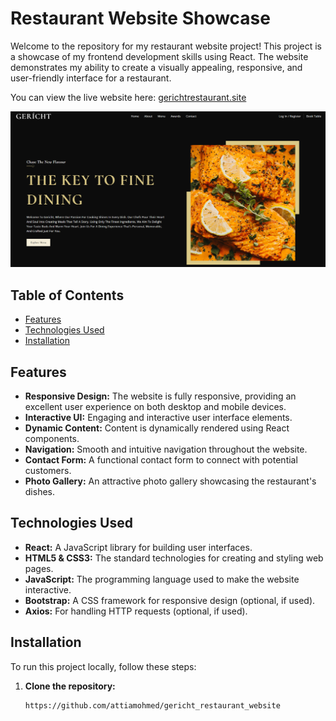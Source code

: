 # Restaurant Website Showcase

Welcome to the repository for my restaurant website project! This project is a showcase of my frontend development skills using React. The website demonstrates my ability to create a visually appealing, responsive, and user-friendly interface for a restaurant.

You can view the live website here: [gerichtrestaurant.site](https://gerichtrestaurant.site)

![Website Screenshot](GerichtR.png)

## Table of Contents

- [Features](#features)
- [Technologies Used](#technologies-used)
- [Installation](#installation)

## Features

- **Responsive Design:** The website is fully responsive, providing an excellent user experience on both desktop and mobile devices.
- **Interactive UI:** Engaging and interactive user interface elements.
- **Dynamic Content:** Content is dynamically rendered using React components.
- **Navigation:** Smooth and intuitive navigation throughout the website.
- **Contact Form:** A functional contact form to connect with potential customers.
- **Photo Gallery:** An attractive photo gallery showcasing the restaurant's dishes.

## Technologies Used

- **React:** A JavaScript library for building user interfaces.
- **HTML5 & CSS3:** The standard technologies for creating and styling web pages.
- **JavaScript:** The programming language used to make the website interactive.
- **Bootstrap:** A CSS framework for responsive design (optional, if used).
- **Axios:** For handling HTTP requests (optional, if used).

## Installation

To run this project locally, follow these steps:

1. **Clone the repository:**
   ```sh
   https://github.com/attiamohmed/gericht_restaurant_website
